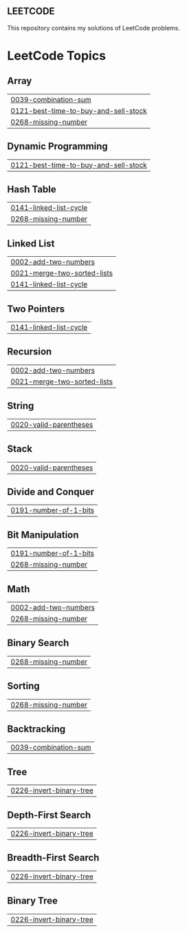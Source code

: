 ## LEETCODE
This repository contains my solutions of LeetCode problems.

<!---LeetCode Topics Start-->
# LeetCode Topics
## Array
|  |
| ------- |
| [0039-combination-sum](https://github.com/Eshitacodes/LEETCODE/tree/master/0039-combination-sum) |
| [0121-best-time-to-buy-and-sell-stock](https://github.com/Eshitacodes/LEETCODE/tree/master/0121-best-time-to-buy-and-sell-stock) |
| [0268-missing-number](https://github.com/Eshitacodes/LEETCODE/tree/master/0268-missing-number) |
## Dynamic Programming
|  |
| ------- |
| [0121-best-time-to-buy-and-sell-stock](https://github.com/Eshitacodes/LEETCODE/tree/master/0121-best-time-to-buy-and-sell-stock) |
## Hash Table
|  |
| ------- |
| [0141-linked-list-cycle](https://github.com/Eshitacodes/LEETCODE/tree/master/0141-linked-list-cycle) |
| [0268-missing-number](https://github.com/Eshitacodes/LEETCODE/tree/master/0268-missing-number) |
## Linked List
|  |
| ------- |
| [0002-add-two-numbers](https://github.com/Eshitacodes/LEETCODE/tree/master/0002-add-two-numbers) |
| [0021-merge-two-sorted-lists](https://github.com/Eshitacodes/LEETCODE/tree/master/0021-merge-two-sorted-lists) |
| [0141-linked-list-cycle](https://github.com/Eshitacodes/LEETCODE/tree/master/0141-linked-list-cycle) |
## Two Pointers
|  |
| ------- |
| [0141-linked-list-cycle](https://github.com/Eshitacodes/LEETCODE/tree/master/0141-linked-list-cycle) |
## Recursion
|  |
| ------- |
| [0002-add-two-numbers](https://github.com/Eshitacodes/LEETCODE/tree/master/0002-add-two-numbers) |
| [0021-merge-two-sorted-lists](https://github.com/Eshitacodes/LEETCODE/tree/master/0021-merge-two-sorted-lists) |
## String
|  |
| ------- |
| [0020-valid-parentheses](https://github.com/Eshitacodes/LEETCODE/tree/master/0020-valid-parentheses) |
## Stack
|  |
| ------- |
| [0020-valid-parentheses](https://github.com/Eshitacodes/LEETCODE/tree/master/0020-valid-parentheses) |
## Divide and Conquer
|  |
| ------- |
| [0191-number-of-1-bits](https://github.com/Eshitacodes/LEETCODE/tree/master/0191-number-of-1-bits) |
## Bit Manipulation
|  |
| ------- |
| [0191-number-of-1-bits](https://github.com/Eshitacodes/LEETCODE/tree/master/0191-number-of-1-bits) |
| [0268-missing-number](https://github.com/Eshitacodes/LEETCODE/tree/master/0268-missing-number) |
## Math
|  |
| ------- |
| [0002-add-two-numbers](https://github.com/Eshitacodes/LEETCODE/tree/master/0002-add-two-numbers) |
| [0268-missing-number](https://github.com/Eshitacodes/LEETCODE/tree/master/0268-missing-number) |
## Binary Search
|  |
| ------- |
| [0268-missing-number](https://github.com/Eshitacodes/LEETCODE/tree/master/0268-missing-number) |
## Sorting
|  |
| ------- |
| [0268-missing-number](https://github.com/Eshitacodes/LEETCODE/tree/master/0268-missing-number) |
## Backtracking
|  |
| ------- |
| [0039-combination-sum](https://github.com/Eshitacodes/LEETCODE/tree/master/0039-combination-sum) |
## Tree
|  |
| ------- |
| [0226-invert-binary-tree](https://github.com/Eshitacodes/LEETCODE/tree/master/0226-invert-binary-tree) |
## Depth-First Search
|  |
| ------- |
| [0226-invert-binary-tree](https://github.com/Eshitacodes/LEETCODE/tree/master/0226-invert-binary-tree) |
## Breadth-First Search
|  |
| ------- |
| [0226-invert-binary-tree](https://github.com/Eshitacodes/LEETCODE/tree/master/0226-invert-binary-tree) |
## Binary Tree
|  |
| ------- |
| [0226-invert-binary-tree](https://github.com/Eshitacodes/LEETCODE/tree/master/0226-invert-binary-tree) |
<!---LeetCode Topics End-->